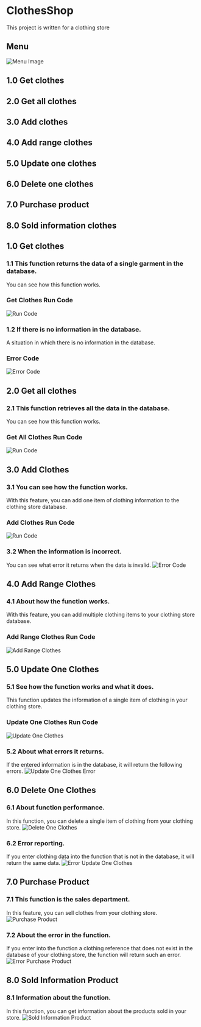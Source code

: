 # ClothesShop
This project is written for a clothing store

## Menu
![Menu Image](/Image/Menu.png)
## 1.0 Get clothes
## 2.0 Get all clothes
## 3.0 Add clothes
## 4.0 Add range clothes
## 5.0 Update one clothes
## 6.0 Delete one clothes
## 7.0 Purchase product
## 8.0 Sold information clothes

## 1.0 Get clothes
### 1.1 This function returns the data of a single garment in the database.
You can see how this function works.

### Get Clothes Run Code
![Run Code](/Image/Get-Clothes.gif)
### 1.2 If there is no information in the database.
A situation in which there is no information in the database.
### Error Code
![Error Code](/Image/Error-Code.gif)

## 2.0 Get all clothes
### 2.1 This function retrieves all the data in the database.
You can see how this function works.

### Get All Clothes Run Code
![Run Code](/Image/Get-All-Clothes.gif)

## 3.0 Add Clothes
### 3.1 You can see how the function works.
With this feature, you can add one item of clothing information to the clothing store database.
### Add Clothes Run Code
![Run Code](/Image/Add-Clothes.gif)

### 3.2 When the information is incorrect.
You can see what error it returns when the data is invalid.
![Error Code](/Image/Error-Add-Clothes.gif)

## 4.0 Add Range Clothes
### 4.1 About how the function works.
With this feature, you can add multiple clothing items to your clothing store database.
### Add Range Clothes Run Code
![Add Range Clothes](/Image/Add-Range-Clothes.gif)

## 5.0 Update One Clothes
### 5.1 See how the function works and what it does.
This function updates the information of a single item of clothing in your clothing store.
### Update One Clothes Run Code
![Update One Clothes](/Image/Update-One-Clothes.gif)

### 5.2 About what errors it returns.
If the entered information is in the database, it will return the following errors.
![Update One Clothes Error](/Image/Error-Update-One-Clothes.gif)

## 6.0 Delete One Clothes
### 6.1 About function performance.
In this function, you can delete a single item of clothing from your clothing store.
![Delete One Clothes](/Image/Delete-One-Clothes.gif)

### 6.2 Error reporting.
If you enter clothing data into the function that is not in the database, it will return the same data.
![Error Update One Clothes](/Image/Error-Delete-One-Clothes.gif)

## 7.0 Purchase Product
### 7.1 This function is the sales department.
In this feature, you can sell clothes from your clothing store.
![Purchase Product](/Image/Purchase-Product.gif)

### 7.2 About the error in the function.
If you enter into the function a clothing reference that does not exist in the database of your clothing store, the function will return such an error.
![Error Purchase Product](/Image/)

## 8.0 Sold Information Product
### 8.1 Information about the function.
In this function, you can get information about the products sold in your store.
![Sold Information Product](/Image/Sold-Information-Product.gif)

